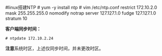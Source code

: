#linux搭建NTP
    # yum -y install ntp
    # vim /etc/ntp.conf
        restrict 172.10.2.0 mask 255.255.255.0 nomodify notrap
        server 127.127.1.0
        fudge 127.127.1.0 stratum 10


**客户端同步时间：**

    # ntpdate 172.10.2.24
**注意**系统时区，上述仅同步时间，并未更改时区。